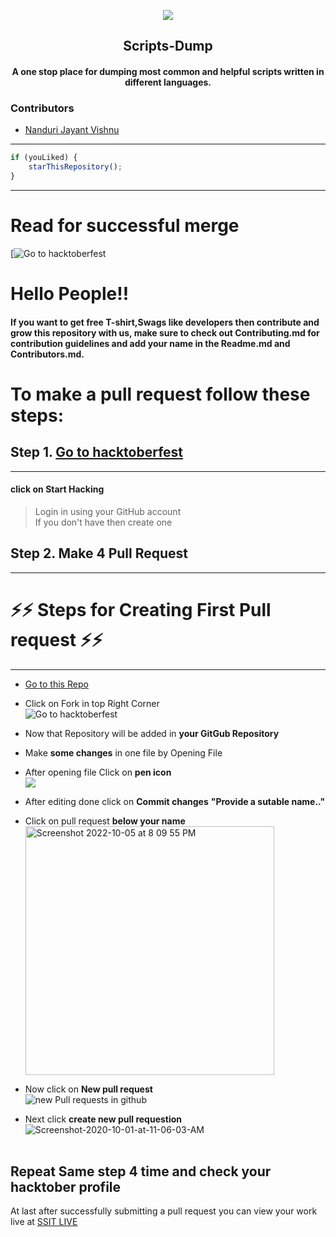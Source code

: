 <p align="center">
    <img src="https://technologyandsociety.org/wp-content/uploads/Logo-Color-1.jpg" />
    <h2 align="center">Scripts-Dump</h2>
    <h4 align="center">A one stop place for dumping most common and helpful scripts written in different languages.</h4>
</p>

### Contributors

- [ Nanduri Jayant Vishnu ](https://github.com/nandurijv)




---

```javascript
if (youLiked) {
	starThisRepository();
}
```

---

# Read for successful merge

[![Go to hacktoberfest](https://blog.tooljet.com/content/images/2022/09/Screenshot-2022-09-27-at-08.03.21.png) <br/>
# Hello People!!  <br/>
#### If you want to get free **T-shirt,Swags** like **developers** then contribute and grow this repository with us, make sure to check out Contributing.md for contribution guidelines and add your name in the Readme.md and Contributors.md.  <br/>
# To make a pull request follow these steps: <br/>
## Step 1. [Go to hacktoberfest](https://hacktoberfest.digitalocean.com) <br/>
---
#### click on **Start Hacking**  <br/>
>   Login in using your GitHub account <br/> 
>   If you don't have then create one <br/>
## Step 2. Make **4 Pull Request** <br/>
___
# ⚡⚡ Steps for Creating First Pull request ⚡⚡ <br/>
---
* [Go to this Repo](https://github.com/DPrinceKumar/HacktoberFest2020.git) <br/>
* Click on Fork in top Right Corner <br/>
![Go to hacktoberfest](https://github-images.s3.amazonaws.com/help/bootcamp/Bootcamp-Fork.png) <br/>
* Now that Repository will be added in **your GitGub Repository** <br/>
* Make **some changes** in one file by Opening File <br/>
* After opening file Click on **pen icon**  <br/>
![](https://docs.github.com/assets/images/help/repository/edit-file-edit-button.png) <br/>
* After editing done click on **Commit changes** **"Provide a sutable name.."** <br/>
* Click on pull request **below your name**  <br/>
<img width="398" alt="Screenshot 2022-10-05 at 8 09 55 PM" src="https://user-images.githubusercontent.com/76738417/194088678-6a577853-ed52-4118-9504-492493223b93.png"><br/>


* Now click on **New pull request**   <br/>
<img src="https://i.ibb.co/YTYXSnk/new-Pull-requests-in-github.png" alt="new Pull requests in github" border="0"></a>  <br/>
* Next click **create new pull requestion**  <br/>
<img src="https://i.ibb.co/DVjgKQG/Screenshot-2020-10-01-at-11-06-03-AM.png" alt="Screenshot-2020-10-01-at-11-06-03-AM" border="0"></a>  <br/>
  <br/>
## Repeat Same step 4 time and check your hacktober profile  <br/>
At last after successfully submitting a pull request you can view your work live at <a href="https://games.ieeessitvit.tech/">SSIT LIVE </a>

